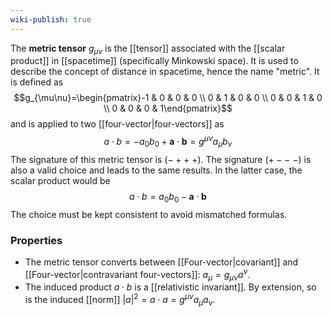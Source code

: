 ```yaml
---
wiki-publish: true
---
```

The **metric tensor** $g_{\mu\nu}$ is the [[tensor]] associated with the [[scalar product]] in [[spacetime]] (specifically Minkowski space). It is used to describe the concept of distance in spacetime, hence the name "metric". It is defined as
$$g_{\mu\nu}=\begin{pmatrix}-1 & 0 & 0 & 0 \\ 0 & 1 & 0 & 0 \\ 0 & 0 & 1 & 0 \\ 0 & 0 & 0 & 1\end{pmatrix}$$
and is applied to two [[four-vector|four-vectors]] as
$$a\cdot b=-a_{0}b_{0}+\mathbf{a}\cdot \mathbf{b}=g^{\mu\nu}a_{\mu}b_{\nu}$$
The signature of this metric tensor is $(-++\ +)$. The signature $(+--\ -)$ is also a valid choice and leads to the same results. In the latter case, the scalar product would be
$$a\cdot b=a_{0}b_{0}-\mathbf{a}\cdot \mathbf{b}$$
The choice must be kept consistent to avoid mismatched formulas.
### Properties
- The metric tensor converts between [[Four-vector|covariant]] and [[Four-vector|contravariant four-vectors]]: $a_{\mu}=g_{\mu\nu}a^{\nu}$.
- The induced product $a\cdot b$ is a [[relativistic invariant]]. By extension, so is the induced [[norm]] $|a|^{2}=a\cdot a=g^{\mu\nu} a_{\mu}a_{\nu}$.

